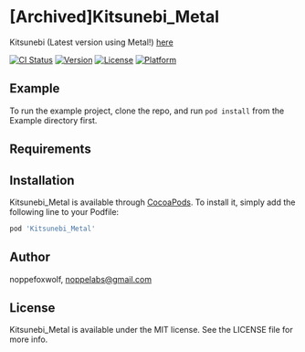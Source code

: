 # [Archived]Kitsunebi_Metal

Kitsunebi (Latest version using Metal!) [here](https://github.com/noppefoxwolf/Kitsunebi)

[![CI Status](https://img.shields.io/travis/noppefoxwolf/Kitsunebi_Metal.svg?style=flat)](https://travis-ci.org/noppefoxwolf/Kitsunebi_Metal)
[![Version](https://img.shields.io/cocoapods/v/Kitsunebi_Metal.svg?style=flat)](https://cocoapods.org/pods/Kitsunebi_Metal)
[![License](https://img.shields.io/cocoapods/l/Kitsunebi_Metal.svg?style=flat)](https://cocoapods.org/pods/Kitsunebi_Metal)
[![Platform](https://img.shields.io/cocoapods/p/Kitsunebi_Metal.svg?style=flat)](https://cocoapods.org/pods/Kitsunebi_Metal)

## Example

To run the example project, clone the repo, and run `pod install` from the Example directory first.

## Requirements

## Installation

Kitsunebi_Metal is available through [CocoaPods](https://cocoapods.org). To install
it, simply add the following line to your Podfile:

```ruby
pod 'Kitsunebi_Metal'
```

## Author

noppefoxwolf, noppelabs@gmail.com

## License

Kitsunebi_Metal is available under the MIT license. See the LICENSE file for more info.
